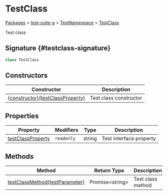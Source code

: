 # TestClass

[Packages](/) \> [test-suite-a](/test-suite-a/) \> [TestNamespace](/test-suite-a/testnamespace-namespace/) \> [TestClass](/test-suite-a/testnamespace-namespace/testclass-class/)

Test class

## Signature {#testclass-signature}

```typescript
class TestClass
```

## Constructors

| Constructor | Description |
| --- | --- |
| [(constructor)(testClassProperty)](/test-suite-a/testnamespace-namespace/testclass-class/_constructor_-constructor) | Test class constructor |

## Properties

| Property | Modifiers | Type | Description |
| --- | --- | --- | --- |
| [testClassProperty](/test-suite-a/testnamespace-namespace/testclass-class/testclassproperty-property) | `readonly` | string | Test interface property |

## Methods

| Method | Return Type | Description |
| --- | --- | --- |
| [testClassMethod(testParameter)](/test-suite-a/testnamespace-namespace/testclass-class/testclassmethod-method) | Promise\<string\> | Test class method |
